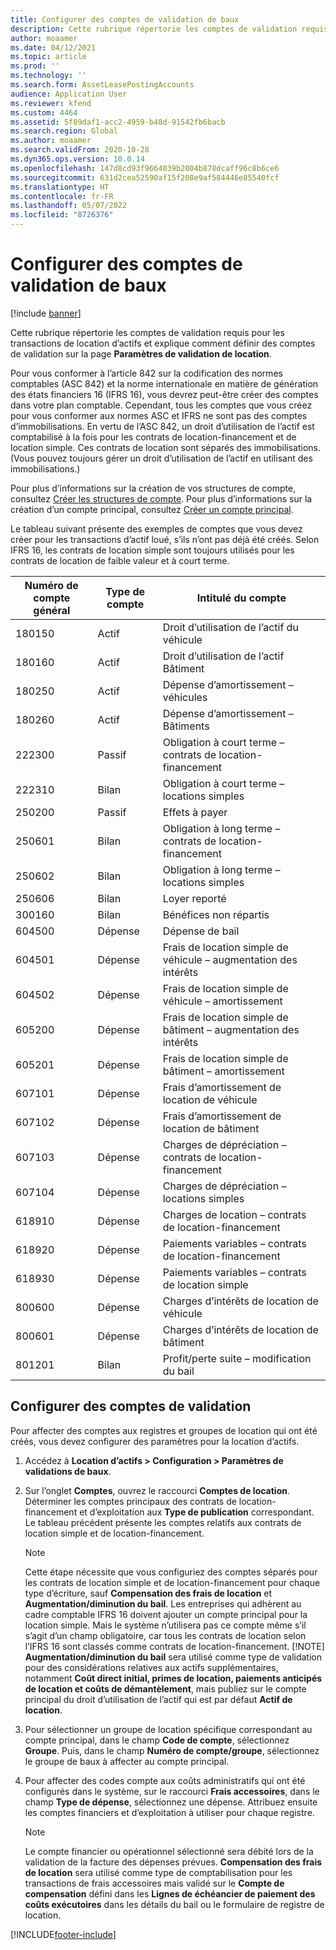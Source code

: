 ```yaml
---
title: Configurer des comptes de validation de baux
description: Cette rubrique répertorie les comptes de validation requis pour les transactions de location d’actifs et explique comment définir des comptes de validation sur la page Paramètres de validation de location.
author: moaamer
ms.date: 04/12/2021
ms.topic: article
ms.prod: ''
ms.technology: ''
ms.search.form: AssetLeasePostingAccounts
audience: Application User
ms.reviewer: kfend
ms.custom: 4464
ms.assetid: 5f89daf1-acc2-4959-b48d-91542fb6bacb
ms.search.region: Global
ms.author: moaamer
ms.search.validFrom: 2020-10-28
ms.dyn365.ops.version: 10.0.14
ms.openlocfilehash: 147d8cd93f9664039b2004b878dcaff96c8b6ce6
ms.sourcegitcommit: 631d2cea52590af15f208e9af584446e85540fcf
ms.translationtype: HT
ms.contentlocale: fr-FR
ms.lasthandoff: 05/07/2022
ms.locfileid: "8726376"
---
```

# <a name="set-up-lease-posting-accounts"></a>Configurer des comptes de validation de baux

[!include [banner](../includes/banner.md)]

Cette rubrique répertorie les comptes de validation requis pour les transactions de location d’actifs et explique comment définir des comptes de validation sur la page **Paramètres de validation de location**.

Pour vous conformer à l’article 842 sur la codification des normes comptables (ASC 842) et la norme internationale en matière de génération des états financiers 16 (IFRS 16), vous devrez peut-être créer des comptes dans votre plan comptable. Cependant, tous les comptes que vous créez pour vous conformer aux normes ASC et IFRS ne sont pas des comptes d’immobilisations. En vertu de l’ASC 842, un droit d’utilisation de l’actif est comptabilisé à la fois pour les contrats de location-financement et de location simple. Ces contrats de location sont séparés des immobilisations. (Vous pouvez toujours gérer un droit d’utilisation de l’actif en utilisant des immobilisations.)

Pour plus d’informations sur la création de vos structures de compte, consultez [Créer les structures de compte](../general-ledger/tasks/create-account-structures.md). Pour plus d’informations sur la création d’un compte principal, consultez [Créer un compte principal](../general-ledger/tasks/create-main-account.md).

Le tableau suivant présente des exemples de comptes que vous devez créer pour les transactions d’actif loué, s’ils n’ont pas déjà été créés. Selon IFRS 16, les contrats de location simple sont toujours utilisés pour les contrats de location de faible valeur et à court terme.

| Numéro de compte général | Type de compte  | Intitulé du compte                                          |
|-----------------------|---------------|-------------------------------------------------------|
| 180150                | Actif         | Droit d’utilisation de l’actif du véhicule                                     |
| 180160                | Actif         | Droit d’utilisation de l’actif Bâtiment                                    |
| 180250                | Actif         | Dépense d’amortissement – véhicules                   |
| 180260                | Actif         | Dépense d’amortissement – Bâtiments                  |
| 222300                | Passif     | Obligation à court terme – contrats de location-financement                |
| 222310                | Bilan | Obligation à court terme – locations simples              |
| 250200                | Passif     | Effets à payer                                         |
| 250601                | Bilan | Obligation à long terme – contrats de location-financement                 |
| 250602                | Bilan | Obligation à long terme – locations simples               |
| 250606                | Bilan | Loyer reporté                                         |
| 300160                | Bilan | Bénéfices non répartis                                     |
| 604500                | Dépense       | Dépense de bail                                         |
| 604501                | Dépense       | Frais de location simple de véhicule – augmentation des intérêts  |
| 604502                | Dépense       | Frais de location simple de véhicule – amortissement        |
| 605200                | Dépense       | Frais de location simple de bâtiment – augmentation des intérêts |
| 605201                | Dépense       | Frais de location simple de bâtiment – amortissement       |
| 607101                | Dépense       | Frais d’amortissement de location de véhicule                    |
| 607102                | Dépense       | Frais d’amortissement de location de bâtiment                   |
| 607103                | Dépense       | Charges de dépréciation – contrats de location-financement                   |
| 607104                | Dépense       | Charges de dépréciation – locations simples                 |
| 618910                | Dépense       | Charges de location – contrats de location-financement                        |
| 618920                | Dépense       | Paiements variables – contrats de location-financement                    |
| 618930                | Dépense       | Paiements variables – contrats de location simple                  |
| 800600                | Dépense       | Charges d’intérêts de location de véhicule                        |
| 800601                | Dépense       | Charges d’intérêts de location de bâtiment                       |
| 801201                | Bilan | Profit/perte suite – modification du bail                      |

## <a name="configure-posting-accounts"></a>Configurer des comptes de validation

Pour affecter des comptes aux registres et groupes de location qui ont été créés, vous devez configurer des paramètres pour la location d’actifs.

1. Accédez à **Location d’actifs \> Configuration \> Paramètres de validations de baux**.
2. Sur l’onglet **Comptes**, ouvrez le raccourci **Comptes de location**. Déterminer les comptes principaux des contrats de location-financement et d’exploitation aux **Type de publication** correspondant. Le tableau précédent présente les comptes relatifs aux contrats de location simple et de location-financement.

    > [!NOTE]
    > Cette étape nécessite que vous configuriez des comptes séparés pour les contrats de location simple et de location-financement pour chaque type d’écriture, sauf **Compensation des frais de location** et **Augmentation/diminution du bail**. Les entreprises qui adhèrent au cadre comptable IFRS 16 doivent ajouter un compte principal pour la location simple. Mais le système n’utilisera pas ce compte même s’il s’agit d’un champ obligatoire, car tous les contrats de location selon l’IFRS 16 sont classés comme contrats de location-financement.
    >[!NOTE]
    > **Augmentation/diminution du bail** sera utilisé comme type de validation pour des considérations relatives aux actifs supplémentaires, notamment **Coût direct initial, primes de location, paiements anticipés de location et coûts de démantèlement**, mais publiez sur le compte principal du droit d’utilisation de l’actif qui est par défaut **Actif de location**.        
    
3. Pour sélectionner un groupe de location spécifique correspondant au compte principal, dans le champ **Code de compte**, sélectionnez **Groupe**. Puis, dans le champ **Numéro de compte/groupe**, sélectionnez le groupe de baux à affecter au compte principal.
4. Pour affecter des codes compte aux coûts administratifs qui ont été configurés dans le système, sur le raccourci **Frais accessoires**, dans le champ **Type de dépense**, sélectionnez une dépense. Attribuez ensuite les comptes financiers et d’exploitation à utiliser pour chaque registre.

    > [!NOTE]
    > Le compte financier ou opérationnel sélectionné sera débité lors de la validation de la facture des dépenses prévues.
    > **Compensation des frais de location** sera utilisé comme type de comptabilisation pour les transactions de frais accessoires mais validé sur le **Compte de compensation** défini dans les **Lignes de échéancier de paiement des coûts exécutoires** dans les détails du bail ou le formulaire de registre de location.   


[!INCLUDE[footer-include](../../includes/footer-banner.md)]
